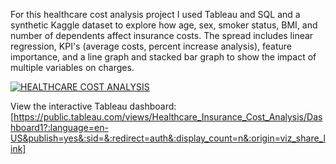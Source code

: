 For this healthcare cost analysis project I used Tableau and SQL and a synthetic Kaggle dataset to explore how age, sex, smoker status, BMI, and number of dependents affect insurance costs. The spread includes linear regression, KPI's (average costs, percent increase analysis), feature importance, and a line graph and stacked bar graph to show the impact of multiple variables on charges.

<div class='tableauPlaceholder' id='viz1738686450637' style='position: relative'><noscript><a href='#'><img alt='HEALTHCARE COST ANALYSIS ' src='https:&#47;&#47;public.tableau.com&#47;static&#47;images&#47;He&#47;Healthcare_Insurance_Cost_Analysis&#47;Dashboard1&#47;1_rss.png' style='border: none' /></a></noscript><object class='tableauViz'  style='display:none;'><param name='host_url' value='https%3A%2F%2Fpublic.tableau.com%2F' /> <param name='embed_code_version' value='3' /> <param name='site_root' value='' /><param name='name' value='Healthcare_Insurance_Cost_Analysis&#47;Dashboard1' /><param name='tabs' value='no' /><param name='toolbar' value='yes' /><param name='static_image' value='https:&#47;&#47;public.tableau.com&#47;static&#47;images&#47;He&#47;Healthcare_Insurance_Cost_Analysis&#47;Dashboard1&#47;1.png' /> <param name='animate_transition' value='yes' /><param name='display_static_image' value='yes' /><param name='display_spinner' value='yes' /><param name='display_overlay' value='yes' /><param name='display_count' value='yes' /><param name='language' value='en-US' /><param name='filter' value='publish=yes' /></object></div>                

View the interactive Tableau dashboard: [https://public.tableau.com/views/Healthcare_Insurance_Cost_Analysis/Dashboard1?:language=en-US&publish=yes&:sid=&:redirect=auth&:display_count=n&:origin=viz_share_link]
